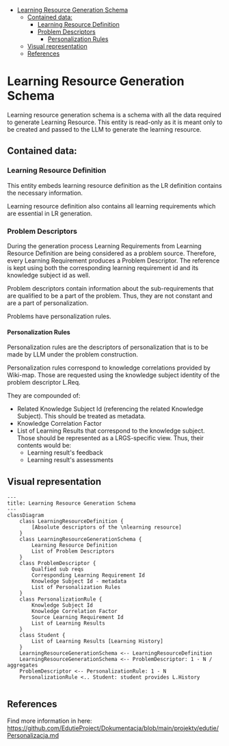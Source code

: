 <!-- TOC -->
* [Learning Resource Generation Schema](#learning-resource-generation-schema)
  * [Contained data:](#contained-data)
    * [Learning Resource Definition](#learning-resource-definition)
    * [Problem Descriptors](#problem-descriptors)
      * [Personalization Rules](#personalization-rules)
  * [Visual representation](#visual-representation)
  * [References](#references)
<!-- TOC -->

# Learning Resource Generation Schema

Learning resource generation schema is a schema with all the data required to generate Learning Resource.
This entity is read-only as it is meant only to be created and passed to the LLM to generate the learning resource.

## Contained data:

### Learning Resource Definition

This entity embeds learning resource definition as the LR definition contains the necessary information.

Learning resource definition also contains all learning requirements which are essential in LR generation.

### Problem Descriptors

During the generation process Learning Requirements from Learning Resource Definition are being considered as a
problem source. Therefore, every Learning Requirement produces a Problem Descriptor. The reference is kept using both
the corresponding learning requirement id and its knowledge subject id as well.

Problem descriptors contain information about the sub-requirements that are qualified to be a part of the problem. Thus,
they are not constant and are a part of personalization.

Problems have personalization rules.

#### Personalization Rules

Personalization rules are the descriptors of personalization that is to be made by LLM under the problem construction.

Personalization rules correspond to knowledge correlations provided by Wiki-map. Those are requested using
the knowledge subject identity of the problem descriptor L.Req.

They are compounded of:

- Related Knowledge Subject Id (referencing the related Knowledge Subject). This should be treated as metadata.
- Knowledge Correlation Factor
- List of Learning Results that correspond to the knowledge subject. Those should be represented as a LRGS-specific
  view. Thus, their contents would be:
    - Learning result's feedback
    - Learning result's assessments

## Visual representation

```mermaid
---
title: Learning Resource Generation Schema
---
classDiagram
    class LearningResourceDefinition {
        [Absolute descriptors of the \nlearning resource]
    }
    class LearningResourceGenerationSchema {
        Learning Resource Definition
        List of Problem Descriptors
    }
    class ProblemDescriptor {
        Qualfied sub reqs
        Corresponding Learning Requirement Id
        Knowledge Subject Id - metadata
        List of Personalization Rules
    }
    class PersonalizationRule {
        Knowledge Subject Id
        Knowledge Correlation Factor
        Source Learning Requirement Id
        List of Learning Results
    }
    class Student {
        List of Learning Results [Learning History]
    }
    LearningResourceGenerationSchema <-- LearningResourceDefinition
    LearningResourceGenerationSchema <-- ProblemDescriptor: 1 - N / aggregates
    ProblemDescriptor <-- PersonalizationRule: 1 - N
    PersonalizationRule <.. Student: student provides L.History


```

## References

Find more information in here: https://github.com/EdutieProject/Dokumentacja/blob/main/projekty/edutie/Personalizacja.md